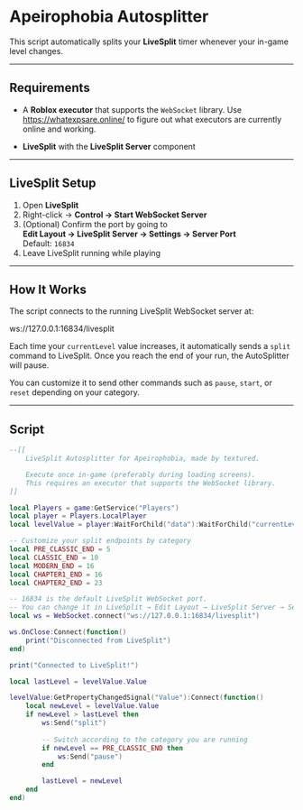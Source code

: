 # Apeirophobia  Autosplitter 

This script automatically splits your **LiveSplit** timer whenever your in-game level changes.

---

##  Requirements

- A **Roblox executor** that supports the `WebSocket` library. Use https://whatexpsare.online/ to figure out what executors are currently online  and working.

- **LiveSplit** with the **LiveSplit Server** component 


---

## LiveSplit Setup

1. Open **LiveSplit**  
2. Right-click → **Control → Start WebSocket Server**   
3. (Optional) Confirm the port by going to  
   **Edit Layout → LiveSplit Server → Settings → Server Port**  
   Default: `16834`  
4. Leave LiveSplit running while playing  

---

## How It Works

The script connects to the running LiveSplit WebSocket server at:

ws://127.0.0.1:16834/livesplit

Each time your `currentLevel` value increases, it automatically sends a `split` command to LiveSplit. Once you reach the end of your run, the AutoSplitter will pause.

You can customize it to send other commands such as `pause`, `start`, or `reset` depending on your category.

---

## Script

```lua
--[[
	LiveSplit Autosplitter for Apeirophobia, made by textured.

	Execute once in-game (preferably during loading screens).
	This requires an executor that supports the WebSocket library.
]]

local Players = game:GetService("Players")
local player = Players.LocalPlayer
local levelValue = player:WaitForChild("data"):WaitForChild("currentLevel")

-- Customize your split endpoints by category
local PRE_CLASSIC_END = 5
local CLASSIC_END = 10
local MODERN_END = 16
local CHAPTER1_END = 16
local CHAPTER2_END = 23

-- 16834 is the default LiveSplit WebSocket port.
-- You can change it in LiveSplit → Edit Layout → LiveSplit Server → Settings, just make sure to apply that change here too.
local ws = WebSocket.connect("ws://127.0.0.1:16834/livesplit")

ws.OnClose:Connect(function()
    print("Disconnected from LiveSplit")
end)

print("Connected to LiveSplit!")

local lastLevel = levelValue.Value

levelValue:GetPropertyChangedSignal("Value"):Connect(function()
    local newLevel = levelValue.Value
    if newLevel > lastLevel then
        ws:Send("split")
        
        -- Switch according to the category you are running
        if newLevel == PRE_CLASSIC_END then
            ws:Send("pause")
        end

        lastLevel = newLevel
    end
end)
```
